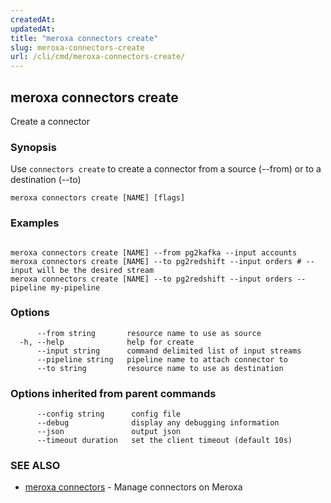 ```yaml
---
createdAt: 
updatedAt: 
title: "meroxa connectors create"
slug: meroxa-connectors-create
url: /cli/cmd/meroxa-connectors-create/
---
```

## meroxa connectors create

Create a connector

### Synopsis

Use `connectors create` to create a connector from a source (--from) or to a destination (--to)

```
meroxa connectors create [NAME] [flags]
```

### Examples

```

meroxa connectors create [NAME] --from pg2kafka --input accounts 
meroxa connectors create [NAME] --to pg2redshift --input orders # --input will be the desired stream 
meroxa connectors create [NAME] --to pg2redshift --input orders --pipeline my-pipeline

```

### Options

```
      --from string       resource name to use as source
  -h, --help              help for create
      --input string      command delimited list of input streams
      --pipeline string   pipeline name to attach connector to
      --to string         resource name to use as destination
```

### Options inherited from parent commands

```
      --config string      config file
      --debug              display any debugging information
      --json               output json
      --timeout duration   set the client timeout (default 10s)
```

### SEE ALSO

* [meroxa connectors](/cli/cmd/meroxa-connectors/)	 - Manage connectors on Meroxa

